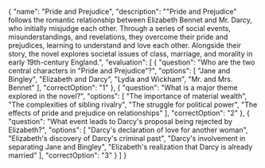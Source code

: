 {
  "name": "Pride and Prejudice",
  "description": "\"Pride and Prejudice\" follows the romantic relationship between Elizabeth Bennet and Mr. Darcy, who initially misjudge each other. Through a series of social events, misunderstandings, and revelations, they overcome their pride and prejudices, learning to understand and love each other. Alongside their story, the novel explores societal issues of class, marriage, and morality in early 19th-century England.",
  "evaluation": [
    {
      "question": "Who are the two central characters in \"Pride and Prejudice\"?",
      "options": [
        "Jane and Bingley",
        "Elizabeth and Darcy",
        "Lydia and Wickham",
        "Mr. and Mrs. Bennet"
      ],
      "correctOption": "1"
    },
    {
      "question": "What is a major theme explored in the novel?",
      "options": [
        "The importance of material wealth",
        "The complexities of sibling rivalry",
        "The struggle for political power",
        "The effects of pride and prejudice on relationships"
      ],
      "correctOption": "2"
    },
    {
      "question": "What event leads to Darcy's proposal being rejected by Elizabeth?",
      "options": [
        "Darcy's declaration of love for another woman",
        "Elizabeth's discovery of Darcy's criminal past",
        "Darcy's involvement in separating Jane and Bingley",
        "Elizabeth's realization that Darcy is already married"
      ],
      "correctOption": "3"
    }
  ]
}